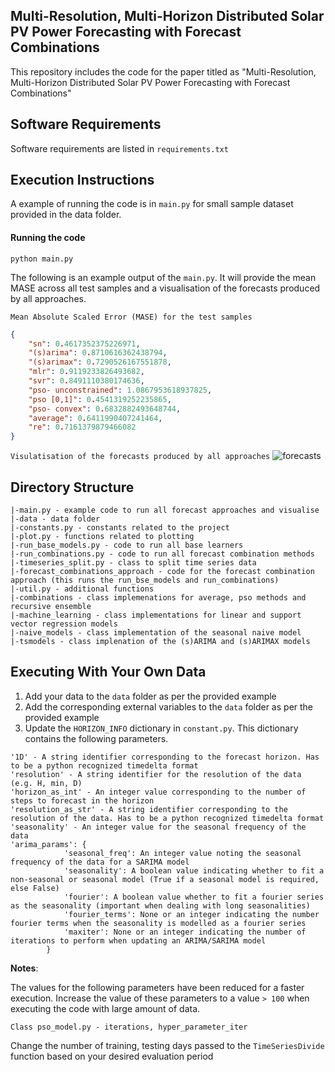 ## Multi-Resolution, Multi-Horizon Distributed Solar PV Power Forecasting with Forecast Combinations


This repository includes the code for the paper titled as "Multi-Resolution, Multi-Horizon Distributed Solar PV Power Forecasting with Forecast Combinations"

## Software Requirements
Software requirements are listed in `requirements.txt`

## Execution Instructions
A example of running the code is in `main.py` for small sample dataset provided in the data folder.

#### Running the code
`python main.py`

The following is an example output of the `main.py`. It will provide the mean MASE across all test samples and a visualisation of the forecasts produced by all approaches.

```Mean Absolute Scaled Error (MASE) for the test samples```
```json
{
    "sn": 0.4617352375226971, 
    "(s)arima": 0.8710616362438794,
    "(s)arimax": 0.7290526167551878, 
    "mlr": 0.9119233826493682, 
    "svr": 0.8491110380174636, 
    "pso- unconstrained": 1.0867953618937825, 
    "pso [0,1]": 0.4541319252235865, 
    "pso- convex": 0.6832882493648744, 
    "average": 0.6411990407241464, 
    "re": 0.7161379879466082
}
 ```
```Visulatisation of the forecasts produced by all approaches``` 
![forecasts](data/example_output.png)

## Directory Structure
```
|-main.py - example code to run all forecast approaches and visualise
|-data - data folder
|-constants.py - constants related to the project
|-plot.py - functions related to plotting
|-run_base_models.py - code to run all base learners
|-run_combinations.py - code to run all forecast combination methods
|-timeseries_split.py - class to split time series data
|-forecast_combinations_approach - code for the forecast combination approach (this runs the run_bse_models and run_combinations)
|-util.py - additional functions
|-combinations - class implemenations for average, pso methods and recursive ensemble
|-machine_learning - class implementations for linear and support vector regression models
|-naive_models - class implementation of the seasonal naive model
|-tsmodels - class implenation of the (s)ARIMA and (s)ARIMAX models
```

## Executing With Your Own Data

1. Add your data to the `data` folder as per the provided example
2. Add the corresponding external variables to the `data` folder as per the provided example
3. Update the `HORIZON_INFO` dictionary in `constant.py`. This dictionary contains the following parameters.
```
'1D' - A string identifier corresponding to the forecast horizon. Has to be a python recognized timedelta format
'resolution' - A string identifier for the resolution of the data (e.g. H, min, D)
'horizon_as_int' - An integer value corresponding to the number of steps to forecast in the horizon
'resolution_as_str' - A string identifier corresponding to the resolution of the data. Has to be a python recognized timedelta format
'seasonality' - An integer value for the seasonal frequency of the data
'arima_params': {
            'seasonal_freq': An integer value noting the seasonal frequency of the data for a SARIMA model
            'seasonality': A boolean value indicating whether to fit a non-seasonal or seasonal model (True if a seasonal model is required, else False)
            'fourier': A boolean value whether to fit a fourier series as the seasonality (important when dealing with long seasonalities)
            'fourier_terms': None or an integer indicating the number fourier terms when the seasonality is modelled as a fourier series
            'maxiter': None or an integer indicating the number of iterations to perform when updating an ARIMA/SARIMA model
        }
```

**Notes**: 

The values for the following parameters have been reduced for a faster execution. Increase the value of these parameters to a value `> 100` when executing the code with large amount of data.
```
Class pso_model.py - iterations, hyper_parameter_iter
```

Change the number of training, testing days passed to the `TimeSeriesDivide` function based on your desired evaluation period
